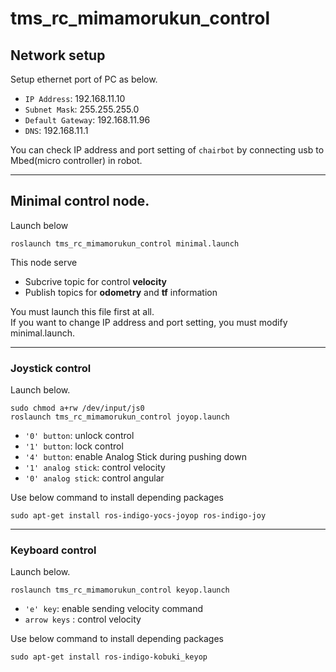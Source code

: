 # tms_rc_mimamorukun_control
## Network setup
Setup ethernet port of PC as below.
- `IP Address`: 192.168.11.10
- `Subnet Mask`: 255.255.255.0
- `Default Gateway`: 192.168.11.96
- `DNS`: 192.168.11.1

You can check IP address and port setting of `chairbot` by connecting usb to Mbed(micro controller) in robot.

---
## Minimal control node.
Launch below
```
roslaunch tms_rc_mimamorukun_control minimal.launch
```
This node serve
* Subcrive topic for control **velocity**
* Publish topics for **odometry** and **tf** information

You must launch this file first at all.  
If you want to change IP address and port setting, you must modify minimal.launch.


---
### Joystick control
Launch below.  
```
sudo chmod a+rw /dev/input/js0
roslaunch tms_rc_mimamorukun_control joyop.launch
```

* `'0' button`: unlock control
* `'1' button`: lock control
* `'4' button`: enable Analog Stick during pushing down
* `'1' analog stick`: control velocity
* `'0' analog stick`: control angular

Use below command to install depending packages
```
sudo apt-get install ros-indigo-yocs-joyop ros-indigo-joy
```
----
### Keyboard control
Launch below.
```
roslaunch tms_rc_mimamorukun_control keyop.launch
```
* `'e' key`: enable sending velocity command
* `arrow keys` : control velocity

Use below command to install depending packages
```
sudo apt-get install ros-indigo-kobuki_keyop
```
